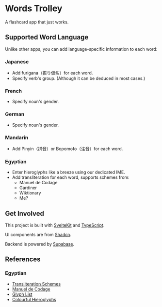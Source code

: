 # Words Trolley

A flashcard app that just works.

## Supported Word Language

Unlike other apps, you can add language-specific information to each word:

### Japanese

* Add furigana（振り仮名）for each word.
* Specify verb's group. (Although it can be deduced in most cases.)

### French

* Specify noun's gender.

### German

* Specify noun's gender.

### Mandarin

* Add Pinyin（拼音）or Bopomofo（注音）for each word.

### Egyptian

* Enter hieroglyphs like a breeze using our dedicated IME.
* Add transliteration for each word, supports schemes from:
  * Manuel de Codage
  * Gardiner
  * Wiktionary
  * Me?

## Get Involved

This project is built with [SvelteKit](https://svelte.dev)
and [TypeScript](https://typescriptlang.org).

UI components are from [Shadcn](https://shadcn-svelte.com).

Backend is powered by [Supabase](https://supabase.com).

## References

### Egyptian

- [Transliteration Schemes](https://en.wikipedia.org/wiki/Transliteration_of_Ancient_Egyptian)
- [Manuel de Codage](https://www.catchpenny.org/codage)
- [Glyph List](https://en.wikipedia.org/wiki/List_of_Egyptian_hieroglyphs)
- [Colourful Hieroglyphs](https://github.com/semiessessi/recoloured-tuxscribe-hieroglyphs)
